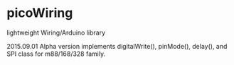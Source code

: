 # picoWiring
lightweight Wiring/Arduino library

2015.09.01 Alpha version implements digitalWrite(), pinMode(), delay(), and SPI class for m88/168/328 family.
